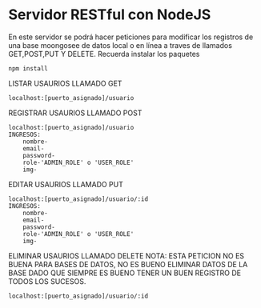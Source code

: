# Servidor RESTful con NodeJS

En este servidor se podrá hacer peticiones para modificar los registros de una base moongosee de datos local
o en línea a traves de llamados GET,POST,PUT Y DELETE.
Recuerda instalar los paquetes

```
npm install
```
LISTAR USAURIOS
LLAMADO GET
```
localhost:[puerto_asignado]/usuario
```
REGISTRAR USAURIOS
LLAMADO POST
```
localhost:[puerto_asignado]/usuario
INGRESOS:
    nombre-
    email-
    password-
    role-'ADMIN_ROLE' o 'USER_ROLE'
    img-
```
EDITAR USAURIOS
LLAMADO PUT
```
localhost:[puerto_asignado]/usuario/:id
INGRESOS:
    nombre-
    email-
    password-
    role-'ADMIN_ROLE' o 'USER_ROLE'
    img-
```

ELIMINAR USAURIOS
LLAMADO DELETE
NOTA: ESTA PETICION NO ES BUENA PARA BASES DE DATOS, NO ES BUENO ELIMINAR DATOS DE LA BASE
DADO QUE SIEMPRE ES BUENO TENER UN BUEN REGISTRO DE TODOS LOS SUCESOS.
```
localhost:[puerto_asignado]/usuario/:id

```